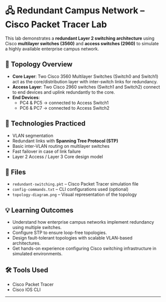 # 🖧 Redundant Campus Network – Cisco Packet Tracer Lab

This lab demonstrates a **redundant Layer 2 switching architecture** using Cisco **multilayer switches (3560)** and **access switches (2960)** to simulate a highly available enterprise campus network.

## 🧩 Topology Overview

- **Core Layer**: Two Cisco 3560 Multilayer Switches (Switch0 and Switch1) act as the core/distribution layer with inter-switch links for redundancy.
- **Access Layer**: Two Cisco 2960 switches (Switch1 and Switch2) connect to end devices and uplink redundantly to the core.
- **End Devices**:
  - PC4 & PC5 → connected to Access Switch1
  - PC6 & PC7 → connected to Access Switch2

## 🔧 Technologies Practiced

- VLAN segmentation
- Redundant links with **Spanning Tree Protocol (STP)**
- Basic inter-VLAN routing on multilayer switches
- Fast failover in case of link failure
- Layer 2 Access / Layer 3 Core design model

## 📂 Files

- `redundant-switching.pkt` – Cisco Packet Tracer simulation file
- `config-commands.txt` – CLI configurations used (optional)
- `topology-diagram.png` – Visual representation of the topology

## 💡 Learning Outcomes

- Understand how enterprise campus networks implement redundancy using multiple switches.
- Configure STP to ensure loop-free topologies.
- Design fault-tolerant topologies with scalable VLAN-based architectures.
- Get hands-on experience configuring Cisco switching infrastructure in simulated environments.

## 🛠️ Tools Used

- Cisco Packet Tracer
- Cisco IOS CLI

---
